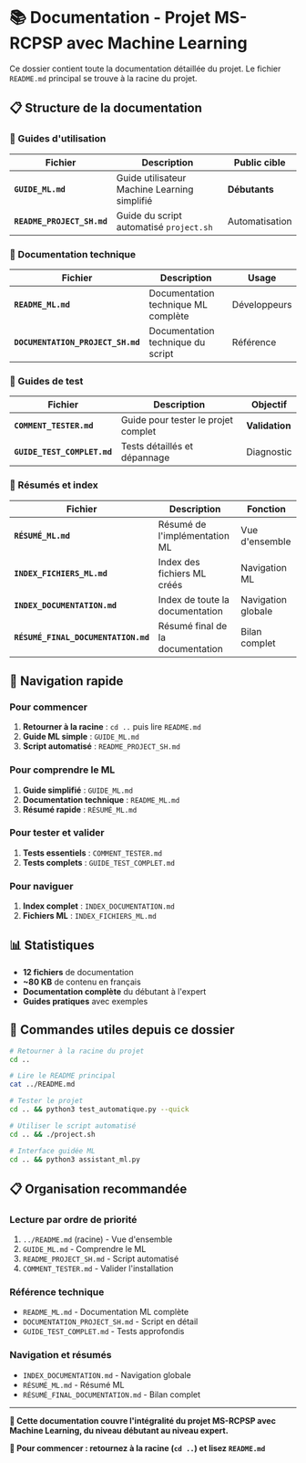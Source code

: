 # 📚 Documentation - Projet MS-RCPSP avec Machine Learning

Ce dossier contient toute la documentation détaillée du projet. Le fichier `README.md` principal se trouve à la racine du projet.

## 📋 Structure de la documentation

### 🚀 Guides d'utilisation
| Fichier | Description | Public cible |
|---------|-------------|--------------|
| **`GUIDE_ML.md`** | Guide utilisateur Machine Learning simplifié | **Débutants** |
| **`README_PROJECT_SH.md`** | Guide du script automatisé `project.sh` | Automatisation |

### 🔧 Documentation technique
| Fichier | Description | Usage |
|---------|-------------|--------|
| **`README_ML.md`** | Documentation technique ML complète | Développeurs |
| **`DOCUMENTATION_PROJECT_SH.md`** | Documentation technique du script | Référence |

### 🧪 Guides de test
| Fichier | Description | Objectif |
|---------|-------------|----------|
| **`COMMENT_TESTER.md`** | Guide pour tester le projet complet | **Validation** |
| **`GUIDE_TEST_COMPLET.md`** | Tests détaillés et dépannage | Diagnostic |

### 📖 Résumés et index
| Fichier | Description | Fonction |
|---------|-------------|----------|
| **`RÉSUMÉ_ML.md`** | Résumé de l'implémentation ML | Vue d'ensemble |
| **`INDEX_FICHIERS_ML.md`** | Index des fichiers ML créés | Navigation ML |
| **`INDEX_DOCUMENTATION.md`** | Index de toute la documentation | Navigation globale |
| **`RÉSUMÉ_FINAL_DOCUMENTATION.md`** | Résumé final de la documentation | Bilan complet |

## 🎯 Navigation rapide

### Pour commencer
1. **Retourner à la racine** : `cd ..` puis lire `README.md`
2. **Guide ML simple** : `GUIDE_ML.md`
3. **Script automatisé** : `README_PROJECT_SH.md`

### Pour comprendre le ML
1. **Guide simplifié** : `GUIDE_ML.md`
2. **Documentation technique** : `README_ML.md`
3. **Résumé rapide** : `RÉSUMÉ_ML.md`

### Pour tester et valider
1. **Tests essentiels** : `COMMENT_TESTER.md`
2. **Tests complets** : `GUIDE_TEST_COMPLET.md`

### Pour naviguer
1. **Index complet** : `INDEX_DOCUMENTATION.md`
2. **Fichiers ML** : `INDEX_FICHIERS_ML.md`

## 📊 Statistiques
- **12 fichiers** de documentation
- **~80 KB** de contenu en français
- **Documentation complète** du débutant à l'expert
- **Guides pratiques** avec exemples

## 🚀 Commandes utiles depuis ce dossier

```bash
# Retourner à la racine du projet
cd ..

# Lire le README principal
cat ../README.md

# Tester le projet
cd .. && python3 test_automatique.py --quick

# Utiliser le script automatisé
cd .. && ./project.sh

# Interface guidée ML
cd .. && python3 assistant_ml.py
```

## 📋 Organisation recommandée

### Lecture par ordre de priorité
1. `../README.md` (racine) - Vue d'ensemble
2. `GUIDE_ML.md` - Comprendre le ML
3. `README_PROJECT_SH.md` - Script automatisé
4. `COMMENT_TESTER.md` - Valider l'installation

### Référence technique
- `README_ML.md` - Documentation ML complète
- `DOCUMENTATION_PROJECT_SH.md` - Script en détail
- `GUIDE_TEST_COMPLET.md` - Tests approfondis

### Navigation et résumés
- `INDEX_DOCUMENTATION.md` - Navigation globale
- `RÉSUMÉ_ML.md` - Résumé ML
- `RÉSUMÉ_FINAL_DOCUMENTATION.md` - Bilan complet

---

**📖 Cette documentation couvre l'intégralité du projet MS-RCPSP avec Machine Learning, du niveau débutant au niveau expert.**

**🎯 Pour commencer : retournez à la racine (`cd ..`) et lisez `README.md`**
